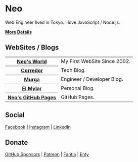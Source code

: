 # __Neo__

Web Engineer lived in Tokyo. I love JavaScript / Node.js.

__[More Details](https://neos21.github.io/Neos21/)__


## WebSites / Blogs

<table>
  <tr><th><a href="http://neo.s21.xrea.com/"      >Neo's World       </a></th><td>My First WebSite Since 2002.</td></tr>
  <tr><th><a href="https://neos21.hatenablog.com/">Corredor          </a></th><td>Tech Blog.                  </td></tr>
  <tr><th><a href="https://neos21.hatenablog.jp/" >Murga             </a></th><td>Engineer / Developer Blog.  </td></tr>
  <tr><th><a href="https://neos21.hateblo.jp/"    >El Mylar          </a></th><td>Personal Blog.              </td></tr>
  <tr><th><a href="https://neos21.github.io/"     >Neo's GitHub Pages</a></th><td>GitHub Pages.               </td></tr>
</table>


## Social

[Facebook](https://www.facebook.com/Neos21) | [Instagram](https://www.instagram.com/Neos21) | [LinkedIn](https://www.linkedin.com/in/Neos21)


## Donate

[GitHub Sponsors](https://github.com/sponsors/Neos21) | [Patreon](https://www.patreon.com/Neos21) | [Fantia](https://fantia.jp/Neos21) | [Enty](https://enty.jp/Neos21)
